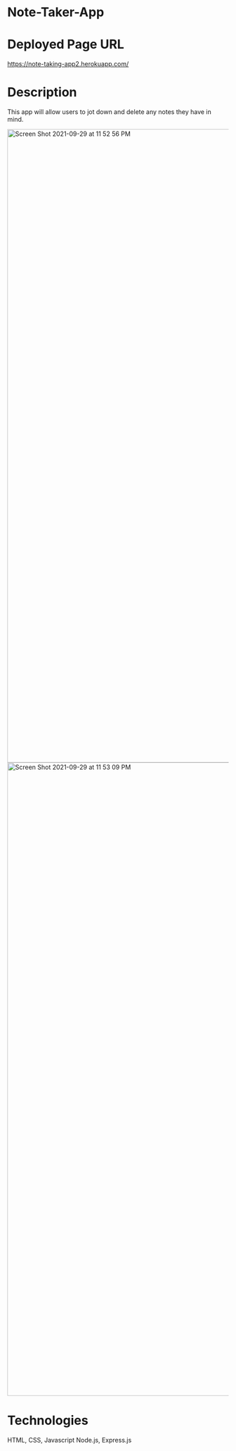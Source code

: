 # Note-Taker-App

# Deployed Page URL
https://note-taking-app2.herokuapp.com/

# Description
This app will allow users to jot down and delete any notes they have in mind.

<img width="1440" alt="Screen Shot 2021-09-29 at 11 52 56 PM" src="https://user-images.githubusercontent.com/78561316/135403007-e3b15032-f528-47b0-9012-5c8dfac0d39f.png">
<img width="1440" alt="Screen Shot 2021-09-29 at 11 53 09 PM" src="https://user-images.githubusercontent.com/78561316/135403048-f0761eba-8fa1-4b60-9d15-98d2329084a9.png">

# Technologies

HTML, CSS, Javascript
Node.js, Express.js
